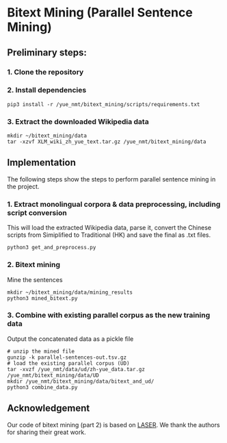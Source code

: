 # Bitext Mining (Parallel Sentence Mining)

## Preliminary steps:
### 1. Clone the repository
### 2. Install dependencies
```
pip3 install -r /yue_nmt/bitext_mining/scripts/requirements.txt
```
### 3. Extract the downloaded Wikipedia data
```
mkdir ~/bitext_mining/data
tar -xzvf XLM_wiki_zh_yue_text.tar.gz /yue_nmt/bitext_mining/data
```
## Implementation
The following steps show the steps to perform parallel sentence mining in the project.

### 1. Extract monolingual corpora & data preprocessing, including script conversion
This will load the extracted Wikipedia data, parse it, convert the Chinese scripts from Simiplified to Traditional (HK) and save the final as .txt files.
```
python3 get_and_preprocess.py
```
### 2. Bitext mining
Mine the sentences
```
mkdir ~/bitext_mining/data/mining_results
python3 mined_bitext.py
```
### 3. Combine with existing parallel corpus as the new training data
Output the concatenated data as a pickle file
```
# unzip the mined file
gunzip -k parallel-sentences-out.tsv.gz
# load the existing parallel corpus (UD)
tar -xvzf /yue_nmt/data/ud/zh-yue_data.tar.gz  /yue_nmt/bitext_mining/data/UD
mkdir /yue_nmt/bitext_mining/data/bitext_and_ud/
python3 combine_data.py
```

## Acknowledgement
Our code of bitext mining (part 2) is based on [LASER](https://github.com/facebookresearch/LASER). We thank the authors for sharing their great work.
